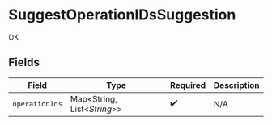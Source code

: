 # SuggestOperationIDsSuggestion

OK


## Fields

| Field                       | Type                        | Required                    | Description                 |
| --------------------------- | --------------------------- | --------------------------- | --------------------------- |
| `operationIds`              | Map<String, List<*String*>> | :heavy_check_mark:          | N/A                         |